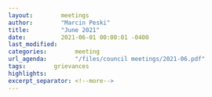 ```yaml
---
layout:        meetings
author:        "Marcin Peski"
title:         "June 2021"
date:          2021-06-01 00:00:01 -0400
last_modified:       
categories:        meeting
url_agenda:        "/files/council meetings/2021-06.pdf"
tags:        grievances 
highlights:       
excerpt_separator: <!--more-->
---
```

<!--more-->

